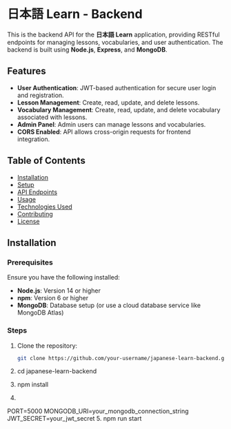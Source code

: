 # 日本語 Learn - Backend

This is the backend API for the **日本語 Learn** application, providing RESTful endpoints for managing lessons, vocabularies, and user authentication. The backend is built using **Node.js**, **Express**, and **MongoDB**.

## Features

- **User Authentication**: JWT-based authentication for secure user login and registration.
- **Lesson Management**: Create, read, update, and delete lessons.
- **Vocabulary Management**: Create, read, update, and delete vocabulary associated with lessons.
- **Admin Panel**: Admin users can manage lessons and vocabularies.
- **CORS Enabled**: API allows cross-origin requests for frontend integration.

## Table of Contents

- [Installation](#installation)
- [Setup](#setup)
- [API Endpoints](#api-endpoints)
- [Usage](#usage)
- [Technologies Used](#technologies-used)
- [Contributing](#contributing)
- [License](#license)

## Installation

### Prerequisites

Ensure you have the following installed:

- **Node.js**: Version 14 or higher
- **npm**: Version 6 or higher
- **MongoDB**: Database setup (or use a cloud database service like MongoDB Atlas)

### Steps

1. Clone the repository:

   ```bash
   git clone https://github.com/your-username/japanese-learn-backend.git
2. cd japanese-learn-backend
3. npm install
4.
PORT=5000
MONGODB_URI=your_mongodb_connection_string
JWT_SECRET=your_jwt_secret 
5. npm run start


